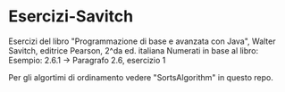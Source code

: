 # Esercizi-Savitch
Esercizi del libro "Programmazione di base e avanzata con Java", Walter Savitch, editrice Pearson, 2^da ed. italiana
Numerati in base al libro:
Esempio: 
  2.6.1 -> Paragrafo 2.6, esercizio 1


Per gli algortimi di ordinamento vedere "SortsAlgorithm" in questo repo.
